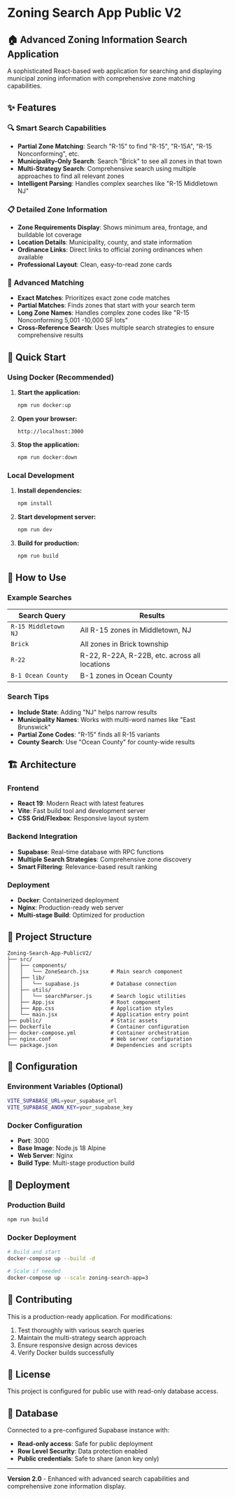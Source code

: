 # Zoning Search App Public V2

## 🏠 Advanced Zoning Information Search Application

A sophisticated React-based web application for searching and displaying municipal zoning information with comprehensive zone matching capabilities.

## ✨ Features

### 🔍 **Smart Search Capabilities**
- **Partial Zone Matching**: Search "R-15" to find "R-15", "R-15A", "R-15 Nonconforming", etc.
- **Municipality-Only Search**: Search "Brick" to see all zones in that town
- **Multi-Strategy Search**: Comprehensive search using multiple approaches to find all relevant zones
- **Intelligent Parsing**: Handles complex searches like "R-15 Middletown NJ"

### 📋 **Detailed Zone Information**
- **Zone Requirements Display**: Shows minimum area, frontage, and buildable lot coverage
- **Location Details**: Municipality, county, and state information
- **Ordinance Links**: Direct links to official zoning ordinances when available
- **Professional Layout**: Clean, easy-to-read zone cards

### 🎯 **Advanced Matching**
- **Exact Matches**: Prioritizes exact zone code matches
- **Partial Matches**: Finds zones that start with your search term
- **Long Zone Names**: Handles complex zone codes like "R-15 Nonconforming 5,001 -10,000 SF lots"
- **Cross-Reference Search**: Uses multiple search strategies to ensure comprehensive results

## 🚀 Quick Start

### Using Docker (Recommended)

1. **Start the application:**
   ```bash
   npm run docker:up
   ```

2. **Open your browser:**
   ```
   http://localhost:3000
   ```

3. **Stop the application:**
   ```bash
   npm run docker:down
   ```

### Local Development

1. **Install dependencies:**
   ```bash
   npm install
   ```

2. **Start development server:**
   ```bash
   npm run dev
   ```

3. **Build for production:**
   ```bash
   npm run build
   ```

## 📖 How to Use

### Example Searches

| Search Query | Results |
|--------------|---------|
| `R-15 Middletown NJ` | All R-15 zones in Middletown, NJ |
| `Brick` | All zones in Brick township |
| `R-22` | R-22, R-22A, R-22B, etc. across all locations |
| `B-1 Ocean County` | B-1 zones in Ocean County |

### Search Tips

- **Include State**: Adding "NJ" helps narrow results
- **Municipality Names**: Works with multi-word names like "East Brunswick"
- **Partial Zone Codes**: "R-15" finds all R-15 variants
- **County Search**: Use "Ocean County" for county-wide results

## 🏗️ Architecture

### Frontend
- **React 19**: Modern React with latest features
- **Vite**: Fast build tool and development server
- **CSS Grid/Flexbox**: Responsive layout system

### Backend Integration
- **Supabase**: Real-time database with RPC functions
- **Multiple Search Strategies**: Comprehensive zone discovery
- **Smart Filtering**: Relevance-based result ranking

### Deployment
- **Docker**: Containerized deployment
- **Nginx**: Production-ready web server
- **Multi-stage Build**: Optimized for production

## 📁 Project Structure

```
Zoning-Search-App-PublicV2/
├── src/
│   ├── components/
│   │   └── ZoneSearch.jsx       # Main search component
│   ├── lib/
│   │   └── supabase.js          # Database connection
│   ├── utils/
│   │   └── searchParser.js      # Search logic utilities
│   ├── App.jsx                  # Root component
│   ├── App.css                  # Application styles
│   └── main.jsx                 # Application entry point
├── public/                      # Static assets
├── Dockerfile                   # Container configuration
├── docker-compose.yml           # Container orchestration
├── nginx.conf                   # Web server configuration
└── package.json                 # Dependencies and scripts
```

## 🔧 Configuration

### Environment Variables (Optional)
```bash
VITE_SUPABASE_URL=your_supabase_url
VITE_SUPABASE_ANON_KEY=your_supabase_key
```

### Docker Configuration
- **Port**: 3000
- **Base Image**: Node.js 18 Alpine
- **Web Server**: Nginx
- **Build Type**: Multi-stage production build

## 🚀 Deployment

### Production Build
```bash
npm run build
```

### Docker Deployment
```bash
# Build and start
docker-compose up --build -d

# Scale if needed
docker-compose up --scale zoning-search-app=3
```

## 🤝 Contributing

This is a production-ready application. For modifications:

1. Test thoroughly with various search queries
2. Maintain the multi-strategy search approach
3. Ensure responsive design across devices
4. Verify Docker builds successfully

## 📄 License

This project is configured for public use with read-only database access.

## 🔗 Database

Connected to a pre-configured Supabase instance with:
- **Read-only access**: Safe for public deployment
- **Row Level Security**: Data protection enabled
- **Public credentials**: Safe to share (anon key only)

---

**Version 2.0** - Enhanced with advanced search capabilities and comprehensive zone information display.
